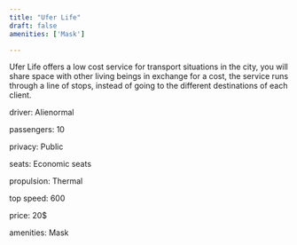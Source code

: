 ```yaml
---
title: "Ufer Life"
draft: false
amenities: ['Mask']

---
```

Ufer Life offers a low cost service for transport situations in the city, you will share space with other living beings in exchange for a cost, the service runs through a line of stops, instead of going to the different destinations of each client.

driver: Alienormal

passengers: 10

privacy: Public

seats: Economic seats

propulsion: Thermal

top speed: 600

price: 20$

amenities: Mask

